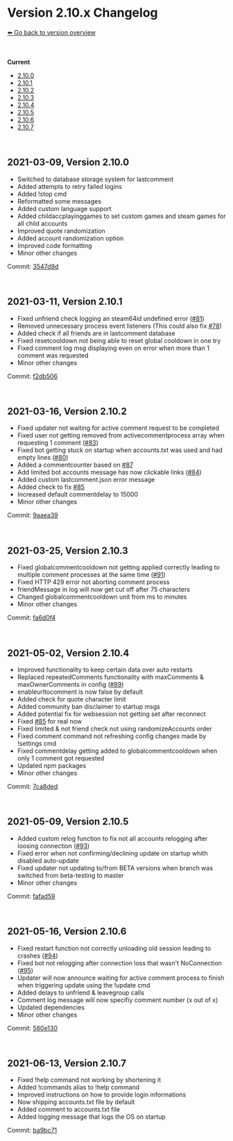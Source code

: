 # Version 2.10.x Changelog
[⬅️ Go back to version overview](../version_changelogs.md)

&nbsp;

**Current**  
- [2.10.0](#2.10.0)
- [2.10.1](#2.10.1)
- [2.10.2](#2.10.2)
- [2.10.3](#2.10.3)
- [2.10.4](#2.10.4)
- [2.10.5](#2.10.5)
- [2.10.6](#2.10.6)
- [2.10.7](#2.10.7)
  
&nbsp;

<a id="2.10.0"></a>

## **2021-03-09, Version 2.10.0**
- Switched to database storage system for lastcomment
- Added attempts to retry failed logins
- Added !stop cmd
- Reformatted some messages
- Added custom language support
- Added childaccplayinggames to set custom games and steam games for all child accounts
- Improved quote randomization
- Added account randomization option
- Improved code formatting
- Minor other changes

Commit: [3547d8d](https://github.com/HerrEurobeat/steam-comment-service-bot/commit/3547d8d)

&nbsp;

<a id="2.10.1"></a>

## **2021-03-11, Version 2.10.1**
- Fixed unfriend check logging an steam64id undefined error ([#81](https://github.com/HerrEurobeat/steam-comment-service-bot/issues/81))
- Removed unnecessary process event listeners (This could also fix [#78](https://github.com/HerrEurobeat/steam-comment-service-bot/issues/78))
- Added check if all friends are in lastcomment database
- Fixed resetcooldown not being able to reset global cooldown in one try
- Fixed comment log msg displaying even on error when more than 1 comment was requested
- Minor other changes

Commit: [f2db506](https://github.com/HerrEurobeat/steam-comment-service-bot/commit/f2db506)

&nbsp;

<a id="2.10.2"></a>

## **2021-03-16, Version 2.10.2**
- Fixed updater not waiting for active comment request to be completed
- Fixed user not getting removed from activecommentprocess array when requesting 1 comment ([#83](https://github.com/HerrEurobeat/steam-comment-service-bot/issues/83))
- Fixed bot getting stuck on startup when accounts.txt was used and had empty lines ([#80](https://github.com/HerrEurobeat/steam-comment-service-bot/issues/80))
- Added a commentcounter based on [#87](https://github.com/HerrEurobeat/steam-comment-service-bot/issues/87)
- Add limited bot accounts message has now clickable links ([#84](https://github.com/HerrEurobeat/steam-comment-service-bot/issues/84))
- Added custom lastcomment.json error message
- Added check to fix [#85](https://github.com/HerrEurobeat/steam-comment-service-bot/issues/85)
- Increased default commentdelay to 15000
- Minor other changes

Commit: [9aaea39](https://github.com/HerrEurobeat/steam-comment-service-bot/commit/9aaea39)

&nbsp;

<a id="2.10.3"></a>

## **2021-03-25, Version 2.10.3**
- Fixed globalcommentcooldown not getting applied correctly leading to multiple comment processes at the same time ([#91](https://github.com/HerrEurobeat/steam-comment-service-bot/issues/91))
- Fixed HTTP 429 error not aborting comment process
- friendMessage in log will now get cut off after 75 characters
- Changed globalcommentcooldown unit from ms to minutes
- Minor other changes

Commit: [fa6d0f4](https://github.com/HerrEurobeat/steam-comment-service-bot/commit/fa6d0f4)

&nbsp;

<a id="2.10.4"></a>

## **2021-05-02, Version 2.10.4**
- Improved functionality to keep certain data over auto restarts
- Replaced repeatedComments functionality with maxComments & maxOwnerComments in config ([#89](https://github.com/HerrEurobeat/steam-comment-service-bot/issues/89))
- enableurltocomment is now false by default
- Added check for quote character limit
- Added community ban disclaimer to startup msgs
- Added potential fix for websession not getting set after reconnect
- Fixed [#85](https://github.com/HerrEurobeat/steam-comment-service-bot/issues/85) for real now
- Fixed limited & not friend check not using randomizeAccounts order
- Fixed comment command not refreshing config changes made by !settings cmd
- Fixed commentdelay getting added to globalcommentcooldown when only 1 comment got requested
- Updated npm packages
- Minor other changes

Commit: [7ca8ded](https://github.com/HerrEurobeat/steam-comment-service-bot/commit/7ca8ded)

&nbsp;

<a id="2.10.5"></a>

## **2021-05-09, Version 2.10.5**
- Added custom relog function to fix not all accounts relogging after loosing connection ([#93](https://github.com/HerrEurobeat/steam-comment-service-bot/issues/93))
- Fixed error when not confirming/declining update on startup whith disabled auto-update
- Fixed updater not updating to/from BETA versions when branch was switched from beta-testing to master
- Minor other changes

Commit: [fafad59](https://github.com/HerrEurobeat/steam-comment-service-bot/commit/fafad59)

&nbsp;

<a id="2.10.6"></a>

## **2021-05-16, Version 2.10.6**
- Fixed restart function not correctly unloading old session leading to crashes ([#94](https://github.com/HerrEurobeat/steam-comment-service-bot/issues/94))
- Fixed bot not relogging after connection loss that wasn't NoConnection ([#95](https://github.com/HerrEurobeat/steam-comment-service-bot/issues/95))
- Updater will now announce waiting for active comment process to finish when triggering update using the !update cmd
- Added delays to unfriend & leavegroup calls
- Comment log message will now specifiy comment number (x out of x)
- Updated dependencies
- Minor other changes

Commit: [560e130](https://github.com/HerrEurobeat/steam-comment-service-bot/commit/560e130)

&nbsp;

<a id="2.10.7"></a>

## **2021-06-13, Version 2.10.7**
- Fixed !help command not working by shortening it
- Added !commands alias to !help command
- Improved instructions on how to provide login informations
- Now shipping accounts.txt file by default
- Added comment to accounts.txt file
- Added logging message that logs the OS on startup

Commit: [ba9bc71](https://github.com/HerrEurobeat/steam-comment-service-bot/commit/ba9bc71)